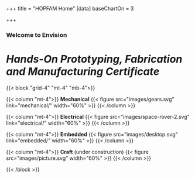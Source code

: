 +++
title = "HOPFAM Home"
[data]
baseChartOn = 3

+++

### Welcome to Envision 
# *Hands-On Prototyping, Fabrication and Manufacturing Certificate*

{{< block "grid-4" "mt-4" "mb-4">}}

{{< column  "mt-4">}}
**Mechanical**
{{< figure src="images/gears.svg" link="mechanical/" width="60%" >}}
{{< /column >}}

{{< column "mt-4">}}
**Electrical**
{{< figure src="images/space-rover-2.svg" link="electrical/" width="60%" >}}
{{< /column >}}

{{< column "mt-4">}}
**Embedded**
{{< figure src="images/desktop.svg" link="embedded/" width="60%" >}}
{{< /column >}}

{{< column "mt-4">}}
**Craft** (under construction)
{{< figure src="images/picture.svg" width="60%" >}}
{{< /column >}}

{{< /block >}}